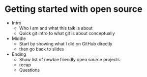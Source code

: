 # Getting started with open source

 * Intro
   * Who I am and what this talk is about
   * Quick git intro to what git is about conceptually
 * Middle
   * Start by showing what I did on GitHub directly
   * then go back to slides
 * Ending
   * Show list of newbie friendly open source projects
   * recap
   * Questions
